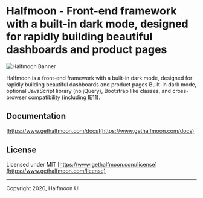 # Halfmoon - Front-end framework with a built-in dark mode, designed for rapidly building beautiful dashboards and product pages

![Halfmoon Banner](https://res.cloudinary.com/halfmoon-ui/image/upload/v1593528979/halfmoon-og-image_zl1bob.png)

Halfmoon is a front-end framework with a built-in dark mode, designed for rapidly building beautiful dashboards and product pages Built-in dark mode, optional JavaScript library (no jQuery), Bootstrap like classes, and cross-browser compatibility (including IE11).

## Documentation

[https://www.gethalfmoon.com/docs](https://www.gethalfmoon.com/docs)

## License

Licensed under MIT
[https://www.gethalfmoon.com/license](https://www.gethalfmoon.com/license)

---
Copyright 2020, Halfmoon UI